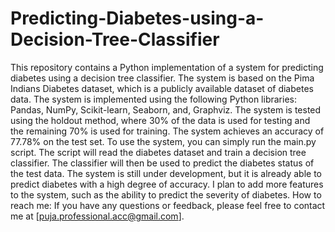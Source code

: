 # Predicting-Diabetes-using-a-Decision-Tree-Classifier
This repository contains a Python implementation of a system for predicting diabetes using a decision tree classifier. The system is based on the Pima Indians Diabetes dataset, which is a publicly available dataset of diabetes data.
The system is implemented using the following Python libraries: Pandas, NumPy, Scikit-learn, Seaborn, and, Graphviz.
The system is tested using the holdout method, where 30% of the data is used for testing and the remaining 70% is used for training. The system achieves an accuracy of 77.78% on the test set.
To use the system, you can simply run the main.py script. The script will read the diabetes dataset and train a decision tree classifier. The classifier will then be used to predict the diabetes status of the test data.
The system is still under development, but it is already able to predict diabetes with a high degree of accuracy. I plan to add more features to the system, such as the ability to predict the severity of diabetes.
How to reach me: If you have any questions or feedback, please feel free to contact me at [puja.professional.acc@gmail.com].
